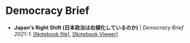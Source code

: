 Democracy Brief
================


- **Japan's Right Shift (日本政治は右傾化しているのか)** | *Democracy Brief 2021-1*:
  [[Notebook file]](https://github.com/vdem-eastasia/vdem-eastasia/blob/main/democracy-brief/db1_japan_right_shift.ipynb),
  [[Notebook Viewer]](https://nbviewer.jupyter.org/github/vdem-eastasia/vdem-eastasia/blob/main/democracy-brief/db1_japan_right_shift.ipynb)

